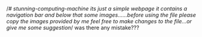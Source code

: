/*# stunning-computing-machine
its just a simple webpage
it contains a navigation bar
and below that some images......before using the file please copy the images provided by me
feel free to make changes to the file...or give me some suggestion*/
was there any mistake??? 
